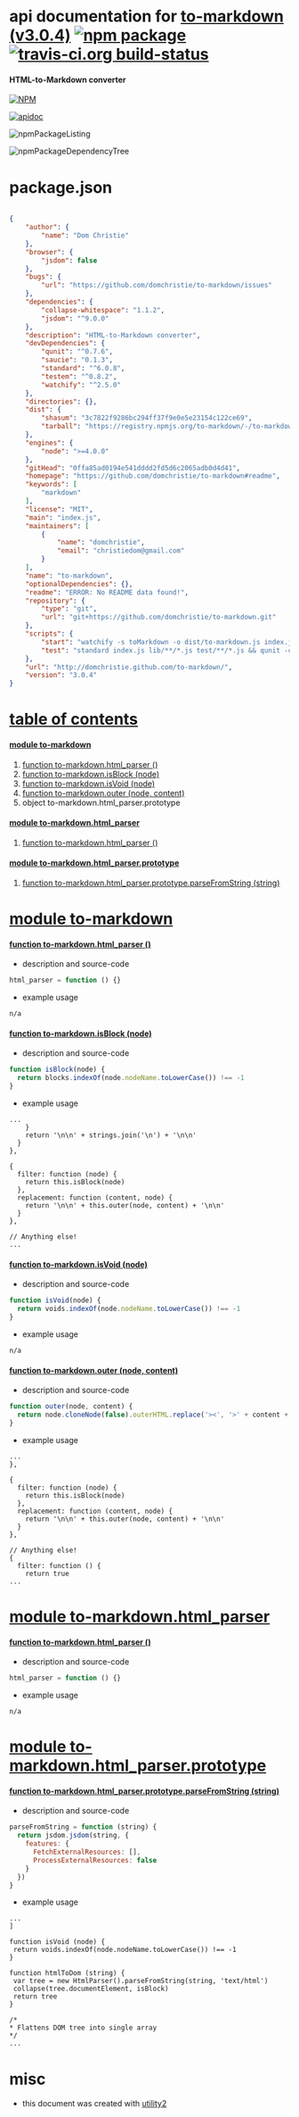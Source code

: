 # api documentation for  [to-markdown (v3.0.4)](https://github.com/domchristie/to-markdown#readme)  [![npm package](https://img.shields.io/npm/v/npmdoc-to-markdown.svg?style=flat-square)](https://www.npmjs.org/package/npmdoc-to-markdown) [![travis-ci.org build-status](https://api.travis-ci.org/npmdoc/node-npmdoc-to-markdown.svg)](https://travis-ci.org/npmdoc/node-npmdoc-to-markdown)
#### HTML-to-Markdown converter

[![NPM](https://nodei.co/npm/to-markdown.png?downloads=true)](https://www.npmjs.com/package/to-markdown)

[![apidoc](https://npmdoc.github.io/node-npmdoc-to-markdown/build/screenCapture.buildNpmdoc.browser.%2Fhome%2Ftravis%2Fbuild%2Fnpmdoc%2Fnode-npmdoc-to-markdown%2Ftmp%2Fbuild%2Fapidoc.html.png)](https://npmdoc.github.io/node-npmdoc-to-markdown/build/apidoc.html)

![npmPackageListing](https://npmdoc.github.io/node-npmdoc-to-markdown/build/screenCapture.npmPackageListing.svg)

![npmPackageDependencyTree](https://npmdoc.github.io/node-npmdoc-to-markdown/build/screenCapture.npmPackageDependencyTree.svg)



# package.json

```json

{
    "author": {
        "name": "Dom Christie"
    },
    "browser": {
        "jsdom": false
    },
    "bugs": {
        "url": "https://github.com/domchristie/to-markdown/issues"
    },
    "dependencies": {
        "collapse-whitespace": "1.1.2",
        "jsdom": "^9.0.0"
    },
    "description": "HTML-to-Markdown converter",
    "devDependencies": {
        "qunit": "^0.7.6",
        "saucie": "0.1.3",
        "standard": "^6.0.8",
        "testem": "^0.8.2",
        "watchify": "^2.5.0"
    },
    "directories": {},
    "dist": {
        "shasum": "3c7822f9286bc294ff37f9e0e5e23154c122ce69",
        "tarball": "https://registry.npmjs.org/to-markdown/-/to-markdown-3.0.4.tgz"
    },
    "engines": {
        "node": ">=4.0.0"
    },
    "gitHead": "0ffa85ad0194e541dddd2fd5d6c2065adb0d4d41",
    "homepage": "https://github.com/domchristie/to-markdown#readme",
    "keywords": [
        "markdown"
    ],
    "license": "MIT",
    "main": "index.js",
    "maintainers": [
        {
            "name": "domchristie",
            "email": "christiedom@gmail.com"
        }
    ],
    "name": "to-markdown",
    "optionalDependencies": {},
    "readme": "ERROR: No README data found!",
    "repository": {
        "type": "git",
        "url": "git+https://github.com/domchristie/to-markdown.git"
    },
    "scripts": {
        "start": "watchify -s toMarkdown -o dist/to-markdown.js index.js -v",
        "test": "standard index.js lib/**/*.js test/**/*.js && qunit -c ./index.js -t ./test/to-markdown-test.js ./test/gfm-test.js"
    },
    "url": "http://domchristie.github.com/to-markdown/",
    "version": "3.0.4"
}
```



# <a name="apidoc.tableOfContents"></a>[table of contents](#apidoc.tableOfContents)

#### [module to-markdown](#apidoc.module.to-markdown)
1.  [function <span class="apidocSignatureSpan">to-markdown.</span>html_parser ()](#apidoc.element.to-markdown.html_parser)
1.  [function <span class="apidocSignatureSpan">to-markdown.</span>isBlock (node)](#apidoc.element.to-markdown.isBlock)
1.  [function <span class="apidocSignatureSpan">to-markdown.</span>isVoid (node)](#apidoc.element.to-markdown.isVoid)
1.  [function <span class="apidocSignatureSpan">to-markdown.</span>outer (node, content)](#apidoc.element.to-markdown.outer)
1.  object <span class="apidocSignatureSpan">to-markdown.</span>html_parser.prototype

#### [module to-markdown.html_parser](#apidoc.module.to-markdown.html_parser)
1.  [function <span class="apidocSignatureSpan">to-markdown.</span>html_parser ()](#apidoc.element.to-markdown.html_parser.html_parser)

#### [module to-markdown.html_parser.prototype](#apidoc.module.to-markdown.html_parser.prototype)
1.  [function <span class="apidocSignatureSpan">to-markdown.html_parser.prototype.</span>parseFromString (string)](#apidoc.element.to-markdown.html_parser.prototype.parseFromString)



# <a name="apidoc.module.to-markdown"></a>[module to-markdown](#apidoc.module.to-markdown)

#### <a name="apidoc.element.to-markdown.html_parser"></a>[function <span class="apidocSignatureSpan">to-markdown.</span>html_parser ()](#apidoc.element.to-markdown.html_parser)
- description and source-code
```javascript
html_parser = function () {}
```
- example usage
```shell
n/a
```

#### <a name="apidoc.element.to-markdown.isBlock"></a>[function <span class="apidocSignatureSpan">to-markdown.</span>isBlock (node)](#apidoc.element.to-markdown.isBlock)
- description and source-code
```javascript
function isBlock(node) {
  return blocks.indexOf(node.nodeName.toLowerCase()) !== -1
}
```
- example usage
```shell
...
    }
    return '\n\n' + strings.join('\n') + '\n\n'
  }
},

{
  filter: function (node) {
    return this.isBlock(node)
  },
  replacement: function (content, node) {
    return '\n\n' + this.outer(node, content) + '\n\n'
  }
},

// Anything else!
...
```

#### <a name="apidoc.element.to-markdown.isVoid"></a>[function <span class="apidocSignatureSpan">to-markdown.</span>isVoid (node)](#apidoc.element.to-markdown.isVoid)
- description and source-code
```javascript
function isVoid(node) {
  return voids.indexOf(node.nodeName.toLowerCase()) !== -1
}
```
- example usage
```shell
n/a
```

#### <a name="apidoc.element.to-markdown.outer"></a>[function <span class="apidocSignatureSpan">to-markdown.</span>outer (node, content)](#apidoc.element.to-markdown.outer)
- description and source-code
```javascript
function outer(node, content) {
  return node.cloneNode(false).outerHTML.replace('><', '>' + content + '<')
}
```
- example usage
```shell
...
},

{
  filter: function (node) {
    return this.isBlock(node)
  },
  replacement: function (content, node) {
    return '\n\n' + this.outer(node, content) + '\n\n'
  }
},

// Anything else!
{
  filter: function () {
    return true
...
```



# <a name="apidoc.module.to-markdown.html_parser"></a>[module to-markdown.html_parser](#apidoc.module.to-markdown.html_parser)

#### <a name="apidoc.element.to-markdown.html_parser.html_parser"></a>[function <span class="apidocSignatureSpan">to-markdown.</span>html_parser ()](#apidoc.element.to-markdown.html_parser.html_parser)
- description and source-code
```javascript
html_parser = function () {}
```
- example usage
```shell
n/a
```



# <a name="apidoc.module.to-markdown.html_parser.prototype"></a>[module to-markdown.html_parser.prototype](#apidoc.module.to-markdown.html_parser.prototype)

#### <a name="apidoc.element.to-markdown.html_parser.prototype.parseFromString"></a>[function <span class="apidocSignatureSpan">to-markdown.html_parser.prototype.</span>parseFromString (string)](#apidoc.element.to-markdown.html_parser.prototype.parseFromString)
- description and source-code
```javascript
parseFromString = function (string) {
  return jsdom.jsdom(string, {
    features: {
      FetchExternalResources: [],
      ProcessExternalResources: false
    }
  })
}
```
- example usage
```shell
...
]

function isVoid (node) {
 return voids.indexOf(node.nodeName.toLowerCase()) !== -1
}

function htmlToDom (string) {
 var tree = new HtmlParser().parseFromString(string, 'text/html')
 collapse(tree.documentElement, isBlock)
 return tree
}

/*
* Flattens DOM tree into single array
*/
...
```



# misc
- this document was created with [utility2](https://github.com/kaizhu256/node-utility2)

